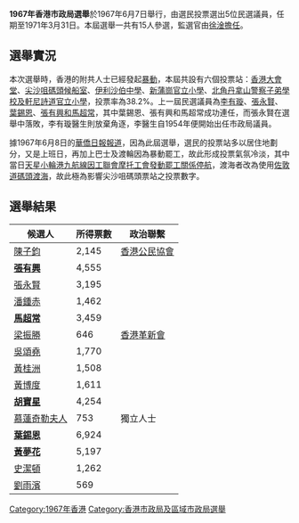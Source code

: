 **1967年香港市政局選舉**於1967年6月7日舉行，由選民投票選出5位民選議員，任期至1971年3月31日。本屆選舉一共有15人參選，監選官由[徐淦擔任](https://zh.wikipedia.org/wiki/徐淦 "wikilink")。

## 選舉實況

本次選舉時，香港的附共人士已經發起[暴動](https://zh.wikipedia.org/wiki/1967年香港暴動 "wikilink")，本屆共設有六個投票站：[香港大會堂](../Page/香港大會堂.md "wikilink")、[尖沙咀碼頭候船室](https://zh.wikipedia.org/wiki/尖沙咀碼頭 "wikilink")、[伊利沙伯中學](https://zh.wikipedia.org/wiki/伊利沙伯中學 "wikilink")、[新蒲崗官立小學](https://zh.wikipedia.org/wiki/新蒲崗官立小學 "wikilink")、[北角丹拿山警察子弟學校及](https://zh.wikipedia.org/wiki/北角丹拿山警察子弟學校 "wikilink")[軒尼詩道官立小學](../Page/軒尼詩道官立小學.md "wikilink")，投票率為38.2%。上一屆民選議員為[李有璇](https://zh.wikipedia.org/wiki/李有璇 "wikilink")、[張永賢](https://zh.wikipedia.org/wiki/張永賢 "wikilink")、[葉錫恩](https://zh.wikipedia.org/wiki/葉錫恩 "wikilink")、[張有興和](../Page/張有興.md "wikilink")[馬超常](https://zh.wikipedia.org/wiki/馬超常 "wikilink")，其中葉錫恩、張有興和馬超常成功連任，而張永賢在選舉中落敗，李有璇醫生則放棄角逐，李醫生自1954年便開始出任市政局議員。

據1967年6月8日的[華僑日報報道](../Page/華僑日報.md "wikilink")，因為此屆選舉，選民的投票站多以居住地劃分，又是上班日，再加上巴士及渡輪因為暴動罷工，故此形成投票氣氛冷淡，其中當日[天星小輪港九航線因](../Page/天星小輪.md "wikilink")[工聯會摩托工會發動罷工關係停航](https://zh.wikipedia.org/wiki/工聯會 "wikilink")，渡海者改為使用[佐敦道碼頭渡海](../Page/佐敦道碼頭.md "wikilink")，故此極為影響尖沙咀碼頭票站之投票數字。

## 選舉結果

| 候選人                                                       | 所得票數  | 政治聯繫                                   |
| --------------------------------------------------------- | ----- | -------------------------------------- |
| [陳子鈞](https://zh.wikipedia.org/wiki/陳子鈞 "wikilink")       | 2,145 | [香港公民協會](../Page/香港公民協會.md "wikilink") |
| **[張有興](../Page/張有興.md "wikilink")**                      | 4,555 |                                        |
| [張永賢](https://zh.wikipedia.org/wiki/張永賢 "wikilink")       | 3,195 |                                        |
| [潘鍾赤](https://zh.wikipedia.org/wiki/潘鍾赤 "wikilink")       | 1,462 |                                        |
| **[馬超常](https://zh.wikipedia.org/wiki/馬超常 "wikilink")**   | 3,459 |                                        |
| [梁振勝](https://zh.wikipedia.org/wiki/梁振勝 "wikilink")       | 646   | [香港革新會](../Page/香港革新會.md "wikilink")   |
| [吳頌堯](https://zh.wikipedia.org/wiki/吳頌堯 "wikilink")       | 1,770 |                                        |
| [黃桂洲](https://zh.wikipedia.org/wiki/黃桂洲 "wikilink")       | 1,508 |                                        |
| [黃博度](https://zh.wikipedia.org/wiki/黃博度 "wikilink")       | 1,611 |                                        |
| **[胡寶星](../Page/胡寶星.md "wikilink")**                      | 4,254 |                                        |
| [慕蓮奇勒夫人](https://zh.wikipedia.org/wiki/慕蓮奇勒夫人 "wikilink") | 753   | 獨立人士                                   |
| **[葉錫恩](https://zh.wikipedia.org/wiki/葉錫恩 "wikilink")**   | 6,924 |                                        |
| **[黃夢花](https://zh.wikipedia.org/wiki/黃夢花 "wikilink")**   | 5,197 |                                        |
| [史潔頓](https://zh.wikipedia.org/wiki/史潔頓 "wikilink")       | 1,262 |                                        |
| [劉雨濱](https://zh.wikipedia.org/wiki/劉雨濱 "wikilink")       | 569   |                                        |

[Category:1967年香港](https://zh.wikipedia.org/wiki/Category:1967年香港 "wikilink")
[Category:香港市政局及區域市政局選舉](https://zh.wikipedia.org/wiki/Category:香港市政局及區域市政局選舉 "wikilink")